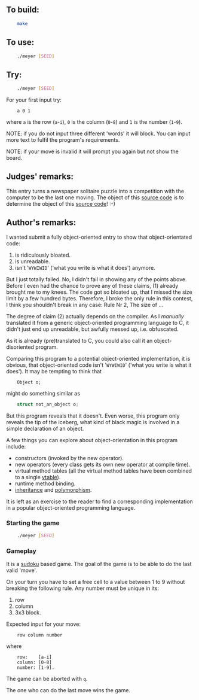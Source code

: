 ## To build:

```sh
    make
```


## To use:

```sh
    ./meyer [SEED]
```


## Try:

```sh
    ./meyer [SEED]
```

For your first input try:

```
    a 0 1
```

where `a` is the row (`a`-`i`), `0` is the column (`0`-`8`) and `1` is the
number (`1`-`9`).

NOTE: if you do not input three different 'words' it will block. You can input
more text to fulfil the program's requirements.

NOTE: if your move is invalid it will prompt you again but not show the board.


## Judges' remarks:

This entry turns a newspaper solitaire puzzle into a competition
with the computer to be the last one moving.  The object of this
[source code](meyer.c) is to determine the object of this [source
code](meyer.c)!  :-)


## Author's remarks:

I wanted submit a fully object-oriented entry to show that
object-orientated code:

1. is ridiculously bloated.
2. is unreadable.
3. isn't '`WYWIWID`' ('what you write is what it does') anymore.

But I just totally failed. No, I didn't fail in showing any of
the points above. Before I even had the chance to prove any of
these claims, (1) already brought me to my knees. The code got
so bloated up, that I missed the size limit by a few hundred
bytes. Therefore, I broke the only rule in this contest, I think
you shouldn't break in any case: Rule Nr 2, The size of ...

The degree of claim (2) actually depends on the compiler. As I
_manually_ translated it from a generic object-oriented programming
language to C, it didn't just end up unreadable, but awfully
messed up, i.e. obfuscated.

As it is already (pre)translated to C, you could also call it an object-
disoriented program.

Comparing this program to a potential object-oriented implementation,
it is obvious, that object-oriented code isn't '`WYWIWID`' ('what
you write is what it does'). It may be tempting to think that

```
    Object o;
```

might do something similar as

```c
    struct not_an_object o;
```

But this program reveals that it doesn't. Even worse, this program only
reveals the tip of the iceberg, what kind of black magic is involved in
a simple declaration of an object.

A few things you can explore about object-orientation in this program
include:

- constructors (invoked by the new operator).
- new operators (every class gets its own new operator at compile time).
- virtual method tables (all the virtual method tables have been combined to a
single [vtable](https://en.wikipedia.org/wiki/Virtual_method_table)).
- runtime method binding.
- [inheritance](https://en.wikipedia.org/wiki/Inheritance_(object-oriented_programming))
and [polymorphism](https://en.wikipedia.org/wiki/Polymorphism_(computer_science)).

It is left as an exercise to the reader to find a corresponding
implementation in a popular object-oriented programming language.


### Starting the game

```sh
    ./meyer [SEED]
```

### Gameplay

It is a [sudoku](https://en.wikipedia.org/wiki/Sudoku) based game. The goal of
the game is to be able to do the last valid 'move'.

On your turn you have to set a free cell to a value between 1 to 9 without
breaking the following rule. Any number must be unique in its:

1. row
2. column
3. 3x3 block.

Expected input for your move:

```
    row column number
```

where

```
    row:    [a-i]
    column: [0-8]
    number: [1-9].
```

The game can be aborted with `q`.

The one who can do the last move wins the game.


<!--

    Copyright © 1984-2024 by Landon Curt Noll. All Rights Reserved.

    You are free to share and adapt this file under the terms of this license:

	Creative Commons Attribution-ShareAlike 4.0 International (CC BY-SA 4.0)

    For more information, see:

	https://creativecommons.org/licenses/by-sa/4.0/

-->
